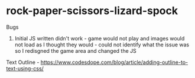 # rock-paper-scissors-lizard-spock

Bugs
1) Initial JS written didn't work - game would not play and images would not load as I thought they would - could not identify what the issue was so I redisgned the game area and changed the JS

Text Outline - https://www.codesdope.com/blog/article/adding-outline-to-text-using-css/